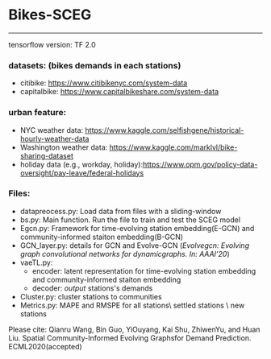 # Bikes-SCEG
 ------------------------
 tensorflow version: TF 2.0
 
 ### datasets: (bikes demands in each stations)
 - citibike: https://www.citibikenyc.com/system-data
 - capitalbike: https://www.capitalbikeshare.com/system-data
 ### urban feature:
 + NYC weather data: https://www.kaggle.com/selfishgene/historical-hourly-weather-data
 + Washington weather data: https://www.kaggle.com/marklvl/bike-sharing-dataset
 + holiday data (e.g., workday, holiday):https://www.opm.gov/policy-data-oversight/pay-leave/federal-holidays
 
 ### Files:
 + datapreocess.py: Load data from files with a sliding-window
 + bs.py: Main function. Run the file to train and test the SCEG model
 + Egcn.py: Framework for time-evolving station embedding(E-GCN) and community-informed staiton embedding(B-GCN)
 + GCN_layer.py: details for  GCN and Evolve-GCN (*Evolvegcn: Evolving graph convolutional networks for dynamicgraphs. In: AAAI’20*)
 + vaeTL.py: 
    + encoder: latent representation for  time-evolving station embedding and community-informed staiton embedding
    + decoder: *output* stations's demands
 + Cluster.py: cluster stations to communities
 + Metrics.py: MAPE and RMSPE for all stations\ settled stations \ new stations
 
Please cite:
Qianru Wang, Bin Guo, YiOuyang, Kai Shu, ZhiwenYu, and Huan Liu. Spatial Community-Informed Evolving Graphsfor Demand Prediction. ECML2020(accepted)
